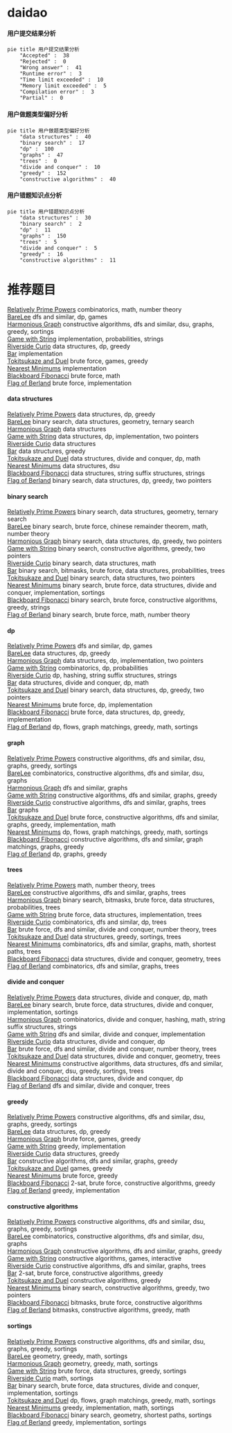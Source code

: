 # daidao
<!-- tabs:start -->
#### **用户提交结果分析**

```mermaid
pie title 用户提交结果分析
    "Accepted" :  38
    "Rejected" :  0
    "Wrong answer" :  41
    "Runtime error" :  3
    "Time limit exceeded" :  10
    "Memory limit exceeded" :  5
    "Compilation error" :  3
    "Partial" :  0
```
#### **用户做题类型偏好分析**

```mermaid
pie title 用户做题类型偏好分析
    "data structures" :  40
    "binary search" :  17
    "dp" :  100
    "graphs" :  47
    "trees" :  0
    "divide and conquer" :  10
    "greedy" :  152
    "constructive algorithms" :  40
```
#### **用户错题知识点分析**

```mermaid
pie title 用户错题知识点分析
    "data structures" :  30
    "binary search" :  2
    "dp" :  11
    "graphs" :  150
    "trees" :  5
    "divide and conquer" :  5
    "greedy" :  16
    "constructive algorithms" :  11
```
<!-- tabs:end -->
# 推荐题目
[Relatively Prime Powers](http://codeforces.com/problemset/problem/1036/F)		combinatorics,
                        math,
                        number theory		  
[BareLee](http://codeforces.com/problemset/problem/1369/F)		dfs and similar,
                        dp,
                        games		  
[Harmonious Graph](http://codeforces.com/problemset/problem/1253/D)		constructive algorithms,
                        dfs and similar,
                        dsu,
                        graphs,
                        greedy,
                        sortings		  
[Game with String](http://codeforces.com/problemset/problem/930/B)		implementation,
                        probabilities,
                        strings		  
[Riverside Curio](https://codeforces.com/contest/957/problem/D)		data structures,
                        dp,
                        greedy		  
[Bar](http://codeforces.com/problemset/problem/56/A)		implementation		  
[Tokitsukaze and Duel](https://codeforces.com/contest/1191/problem/E)		brute force,
                        games,
                        greedy		  
[Nearest Minimums](http://codeforces.com/problemset/problem/911/A)		implementation		  
[Blackboard Fibonacci](https://codeforces.com/contest/218/problem/D)		brute force,
                        math		  
[Flag of Berland](http://codeforces.com/problemset/problem/837/B)		brute force,
                        implementation		  
<!-- tabs:start -->
#### **data structures**
[Relatively Prime Powers](https://codeforces.com/contest/957/problem/D)		data structures,
                        dp,
                        greedy		  
[BareLee](http://codeforces.com/problemset/problem/660/F)		binary search,
                        data structures,
                        geometry,
                        ternary search		  
[Harmonious Graph](http://codeforces.com/problemset/problem/1252/G)		data structures		  
[Game with String](http://codeforces.com/problemset/problem/1196/D2)		data structures,
                        dp,
                        implementation,
                        two pointers		  
[Riverside Curio](http://codeforces.com/problemset/problem/803/G)		data structures		  
[Bar](http://codeforces.com/problemset/problem/1214/C)		data structures,
                        greedy		  
[Tokitsukaze and Duel](http://codeforces.com/problemset/problem/1041/F)		data structures,
                        divide and conquer,
                        dp,
                        math		  
[Nearest Minimums](http://codeforces.com/problemset/problem/1468/B)		data structures,
                        dsu		  
[Blackboard Fibonacci](http://codeforces.com/problemset/problem/235/C)		data structures,
                        string suffix structures,
                        strings		  
[Flag of Berland](http://codeforces.com/problemset/problem/1492/C)		binary search,
                        data structures,
                        dp,
                        greedy,
                        two pointers		  
#### **binary search**
[Relatively Prime Powers](http://codeforces.com/problemset/problem/660/F)		binary search,
                        data structures,
                        geometry,
                        ternary search		  
[BareLee](http://codeforces.com/problemset/problem/1500/B)		binary search,
                        brute force,
                        chinese remainder theorem,
                        math,
                        number theory		  
[Harmonious Graph](http://codeforces.com/problemset/problem/1492/C)		binary search,
                        data structures,
                        dp,
                        greedy,
                        two pointers		  
[Game with String](http://codeforces.com/problemset/problem/1463/D)		binary search,
                        constructive algorithms,
                        greedy,
                        two pointers		  
[Riverside Curio](http://codeforces.com/problemset/problem/1490/G)		binary search,
                        data structures,
                        math		  
[Bar](http://codeforces.com/problemset/problem/1479/D)		binary search,
                        bitmasks,
                        brute force,
                        data structures,
                        probabilities,
                        trees		  
[Tokitsukaze and Duel](http://codeforces.com/problemset/problem/1436/E)		binary search,
                        data structures,
                        two pointers		  
[Nearest Minimums](http://codeforces.com/problemset/problem/1461/D)		binary search,
                        brute force,
                        data structures,
                        divide and conquer,
                        implementation,
                        sortings		  
[Blackboard Fibonacci](http://codeforces.com/problemset/problem/1493/C)		binary search,
                        brute force,
                        constructive algorithms,
                        greedy,
                        strings		  
[Flag of Berland](http://codeforces.com/problemset/problem/1487/D)		binary search,
                        brute force,
                        math,
                        number theory		  
#### **dp**
[Relatively Prime Powers](http://codeforces.com/problemset/problem/1369/F)		dfs and similar,
                        dp,
                        games		  
[BareLee](https://codeforces.com/contest/957/problem/D)		data structures,
                        dp,
                        greedy		  
[Harmonious Graph](http://codeforces.com/problemset/problem/1196/D2)		data structures,
                        dp,
                        implementation,
                        two pointers		  
[Game with String](http://codeforces.com/problemset/problem/351/B)		combinatorics,
                        dp,
                        probabilities		  
[Riverside Curio](http://codeforces.com/problemset/problem/825/F)		dp,
                        hashing,
                        string suffix structures,
                        strings		  
[Bar](http://codeforces.com/problemset/problem/1041/F)		data structures,
                        divide and conquer,
                        dp,
                        math		  
[Tokitsukaze and Duel](http://codeforces.com/problemset/problem/1492/C)		binary search,
                        data structures,
                        dp,
                        greedy,
                        two pointers		  
[Nearest Minimums](https://codeforces.com/contest/1457/problem/C)		brute force,
                        dp,
                        implementation		  
[Blackboard Fibonacci](http://codeforces.com/problemset/problem/1491/C)		brute force,
                        data structures,
                        dp,
                        greedy,
                        implementation		  
[Flag of Berland](http://codeforces.com/problemset/problem/1437/C)		dp,
                        flows,
                        graph matchings,
                        greedy,
                        math,
                        sortings		  
#### **graph**
[Relatively Prime Powers](http://codeforces.com/problemset/problem/1253/D)		constructive algorithms,
                        dfs and similar,
                        dsu,
                        graphs,
                        greedy,
                        sortings		  
[BareLee](http://codeforces.com/problemset/problem/788/B)		combinatorics,
                        constructive algorithms,
                        dfs and similar,
                        dsu,
                        graphs		  
[Harmonious Graph](http://codeforces.com/problemset/problem/1144/F)		dfs and similar,
                        graphs		  
[Game with String](http://codeforces.com/problemset/problem/571/C)		constructive algorithms,
                        dfs and similar,
                        graphs,
                        greedy		  
[Riverside Curio](http://codeforces.com/problemset/problem/1406/C)		constructive algorithms,
                        dfs and similar,
                        graphs,
                        trees		  
[Bar](http://codeforces.com/problemset/problem/1133/F1)		graphs		  
[Tokitsukaze and Duel](http://codeforces.com/problemset/problem/1487/C)		brute force,
                        constructive algorithms,
                        dfs and similar,
                        graphs,
                        greedy,
                        implementation,
                        math		  
[Nearest Minimums](http://codeforces.com/problemset/problem/1437/C)		dp,
                        flows,
                        graph matchings,
                        greedy,
                        math,
                        sortings		  
[Blackboard Fibonacci](http://codeforces.com/problemset/problem/1470/D)		constructive algorithms,
                        dfs and similar,
                        graph matchings,
                        graphs,
                        greedy		  
[Flag of Berland](http://codeforces.com/problemset/problem/1476/C)		dp,
                        graphs,
                        greedy		  
#### **trees**
[Relatively Prime Powers](https://codeforces.com/contest/1230/problem/E)		math,
                        number theory,
                        trees		  
[BareLee](http://codeforces.com/problemset/problem/1406/C)		constructive algorithms,
                        dfs and similar,
                        graphs,
                        trees		  
[Harmonious Graph](http://codeforces.com/problemset/problem/1479/D)		binary search,
                        bitmasks,
                        brute force,
                        data structures,
                        probabilities,
                        trees		  
[Game with String](http://codeforces.com/problemset/problem/1511/C)		brute force,
                        data structures,
                        implementation,
                        trees		  
[Riverside Curio](http://codeforces.com/problemset/problem/1499/F)		combinatorics,
                        dfs and similar,
                        dp,
                        trees		  
[Bar](http://codeforces.com/problemset/problem/1491/E)		brute force,
                        dfs and similar,
                        divide and conquer,
                        number theory,
                        trees		  
[Tokitsukaze and Duel](http://codeforces.com/problemset/problem/1466/D)		data structures,
                        greedy,
                        sortings,
                        trees		  
[Nearest Minimums](http://codeforces.com/problemset/problem/1495/D)		combinatorics,
                        dfs and similar,
                        graphs,
                        math,
                        shortest paths,
                        trees		  
[Blackboard Fibonacci](http://codeforces.com/problemset/problem/1303/G)		data structures,
                        divide and conquer,
                        geometry,
                        trees		  
[Flag of Berland](http://codeforces.com/problemset/problem/1454/E)		combinatorics,
                        dfs and similar,
                        graphs,
                        trees		  
#### **divide and conquer**
[Relatively Prime Powers](http://codeforces.com/problemset/problem/1041/F)		data structures,
                        divide and conquer,
                        dp,
                        math		  
[BareLee](http://codeforces.com/problemset/problem/1461/D)		binary search,
                        brute force,
                        data structures,
                        divide and conquer,
                        implementation,
                        sortings		  
[Harmonious Graph](http://codeforces.com/problemset/problem/1466/G)		combinatorics,
                        divide and conquer,
                        hashing,
                        math,
                        string suffix structures,
                        strings		  
[Game with String](http://codeforces.com/problemset/problem/1490/D)		dfs and similar,
                        divide and conquer,
                        implementation		  
[Riverside Curio](https://codeforces.com/contest/1483/problem/C)		data structures,
                        divide and conquer,
                        dp		  
[Bar](http://codeforces.com/problemset/problem/1491/E)		brute force,
                        dfs and similar,
                        divide and conquer,
                        number theory,
                        trees		  
[Tokitsukaze and Duel](http://codeforces.com/problemset/problem/1303/G)		data structures,
                        divide and conquer,
                        geometry,
                        trees		  
[Nearest Minimums](http://codeforces.com/problemset/problem/1494/D)		constructive algorithms,
                        data structures,
                        dfs and similar,
                        divide and conquer,
                        dsu,
                        greedy,
                        sortings,
                        trees		  
[Blackboard Fibonacci](http://codeforces.com/problemset/problem/1482/E)		data structures,
                        divide and conquer,
                        dp		  
[Flag of Berland](http://codeforces.com/problemset/problem/566/C)		dfs and similar,
                        divide and conquer,
                        trees		  
#### **greedy**
[Relatively Prime Powers](http://codeforces.com/problemset/problem/1253/D)		constructive algorithms,
                        dfs and similar,
                        dsu,
                        graphs,
                        greedy,
                        sortings		  
[BareLee](https://codeforces.com/contest/957/problem/D)		data structures,
                        dp,
                        greedy		  
[Harmonious Graph](https://codeforces.com/contest/1191/problem/E)		brute force,
                        games,
                        greedy		  
[Game with String](http://codeforces.com/problemset/problem/37/B)		greedy,
                        implementation		  
[Riverside Curio](http://codeforces.com/problemset/problem/1214/C)		data structures,
                        greedy		  
[Bar](http://codeforces.com/problemset/problem/571/C)		constructive algorithms,
                        dfs and similar,
                        graphs,
                        greedy		  
[Tokitsukaze and Duel](http://codeforces.com/problemset/problem/616/B)		games,
                        greedy		  
[Nearest Minimums](http://codeforces.com/problemset/problem/1019/A)		brute force,
                        greedy		  
[Blackboard Fibonacci](http://codeforces.com/problemset/problem/1400/C)		2-sat,
                        brute force,
                        constructive algorithms,
                        greedy		  
[Flag of Berland](http://codeforces.com/problemset/problem/596/B)		greedy,
                        implementation		  
#### **constructive algorithms**
[Relatively Prime Powers](http://codeforces.com/problemset/problem/1253/D)		constructive algorithms,
                        dfs and similar,
                        dsu,
                        graphs,
                        greedy,
                        sortings		  
[BareLee](http://codeforces.com/problemset/problem/788/B)		combinatorics,
                        constructive algorithms,
                        dfs and similar,
                        dsu,
                        graphs		  
[Harmonious Graph](http://codeforces.com/problemset/problem/571/C)		constructive algorithms,
                        dfs and similar,
                        graphs,
                        greedy		  
[Game with String](https://codeforces.com/contest/1504/problem/D)		constructive algorithms,
                        games,
                        interactive		  
[Riverside Curio](http://codeforces.com/problemset/problem/1406/C)		constructive algorithms,
                        dfs and similar,
                        graphs,
                        trees		  
[Bar](http://codeforces.com/problemset/problem/1400/C)		2-sat,
                        brute force,
                        constructive algorithms,
                        greedy		  
[Tokitsukaze and Duel](http://codeforces.com/problemset/problem/1493/A)		constructive algorithms,
                        greedy		  
[Nearest Minimums](http://codeforces.com/problemset/problem/1463/D)		binary search,
                        constructive algorithms,
                        greedy,
                        two pointers		  
[Blackboard Fibonacci](https://codeforces.com/contest/1456/problem/B)		bitmasks,
                        brute force,
                        constructive algorithms		  
[Flag of Berland](http://codeforces.com/problemset/problem/1492/D)		bitmasks,
                        constructive algorithms,
                        greedy,
                        math		  
#### **sortings**
[Relatively Prime Powers](http://codeforces.com/problemset/problem/1253/D)		constructive algorithms,
                        dfs and similar,
                        dsu,
                        graphs,
                        greedy,
                        sortings		  
[BareLee](https://codeforces.com/contest/1496/problem/C)		geometry,
                        greedy,
                        math,
                        sortings		  
[Harmonious Graph](http://codeforces.com/problemset/problem/1495/A)		geometry,
                        greedy,
                        math,
                        sortings		  
[Game with String](http://codeforces.com/problemset/problem/1497/A)		brute force,
                        data structures,
                        greedy,
                        sortings		  
[Riverside Curio](http://codeforces.com/problemset/problem/1427/A)		math,
                        sortings		  
[Bar](http://codeforces.com/problemset/problem/1461/D)		binary search,
                        brute force,
                        data structures,
                        divide and conquer,
                        implementation,
                        sortings		  
[Tokitsukaze and Duel](http://codeforces.com/problemset/problem/1437/C)		dp,
                        flows,
                        graph matchings,
                        greedy,
                        math,
                        sortings		  
[Nearest Minimums](http://codeforces.com/problemset/problem/1473/A)		greedy,
                        implementation,
                        math,
                        sortings		  
[Blackboard Fibonacci](http://codeforces.com/problemset/problem/1486/B)		binary search,
                        geometry,
                        shortest paths,
                        sortings		  
[Flag of Berland](http://codeforces.com/problemset/problem/1480/B)		greedy,
                        implementation,
                        sortings		  
<!-- tabs:end -->
